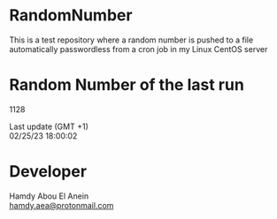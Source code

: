 # RandomNumber    
This is a test repository where a random number is pushed to a file automatically passwordless from a cron job in my Linux CentOS server    
# Random Number of the last run   
1128
      
Last update (GMT +1)    
02/25/23 18:00:02
# Developer    
Hamdy Abou El Anein   
hamdy.aea@protonmail.com

